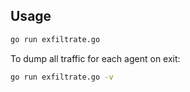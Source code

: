 
## Usage

```bash
go run exfiltrate.go
```

To dump all traffic for each agent on exit:

```bash
go run exfiltrate.go -v
```
